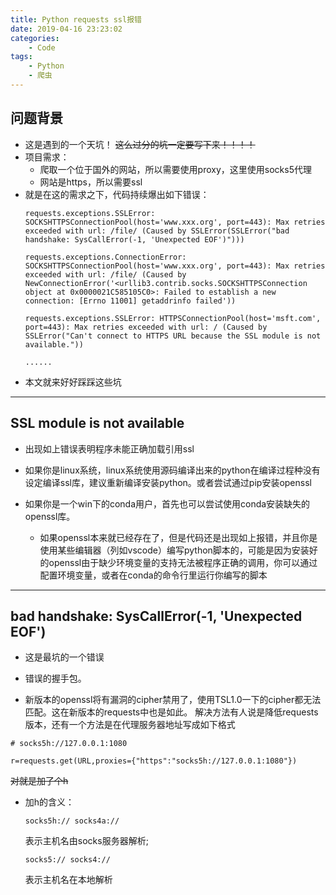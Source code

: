 ```yaml
---
title: Python requests ssl报错
date: 2019-04-16 23:23:02
categories:
    - Code
tags:
    - Python
    - 爬虫
---
```

## 问题背景
* 这是遇到的一个天坑！ ~~这么过分的坑一定要写下来！！！！~~
* 项目需求：
    * 爬取一个位于国外的网站，所以需要使用proxy，这里使用socks5代理
    * 网站是https，所以需要ssl
* 就是在这的需求之下，代码持续爆出如下错误：
    ```
    requests.exceptions.SSLError: SOCKSHTTPSConnectionPool(host='www.xxx.org', port=443): Max retries exceeded with url: /file/ (Caused by SSLError(SSLError("bad handshake: SysCallError(-1, 'Unexpected EOF')")))

    requests.exceptions.ConnectionError: SOCKSHTTPSConnectionPool(host='www.xxx.org', port=443): Max retries exceeded with url: /file/ (Caused by NewConnectionError('<urllib3.contrib.socks.SOCKSHTTPSConnection object at 0x0000021C585105C0>: Failed to establish a new connection: [Errno 11001] getaddrinfo failed'))

    requests.exceptions.SSLError: HTTPSConnectionPool(host='msft.com', port=443): Max retries exceeded with url: / (Caused by SSLError("Can't connect to HTTPS URL because the SSL module is not available."))
    
    ......
    ```
* 本文就来好好踩踩这些坑

<!--more-->

---
## SSL module is not available
* 出现如上错误表明程序未能正确加载引用ssl

* 如果你是linux系统，linux系统使用源码编译出来的python在编译过程种没有设定编译ssl库，建议重新编译安装python。或者尝试通过pip安装openssl 

* 如果你是一个win下的conda用户，首先也可以尝试使用conda安装缺失的openssl库。
    * 如果openssl本来就已经存在了，但是代码还是出现如上报错，并且你是使用某些编辑器（列如vscode）编写python脚本的，可能是因为安装好的openssl由于缺少环境变量的支持无法被程序正确的调用，你可以通过配置环境变量，或者在conda的命令行里运行你编写的脚本


---
## bad handshake: SysCallError(-1, 'Unexpected EOF')

* 这是最坑的一个错误

* 错误的握手包。

* 新版本的openssl将有漏洞的cipher禁用了，使用TSL1.0一下的cipher都无法匹配。这在新版本的requests中也是如此。
解决方法有人说是降低requests版本，还有一个方法是在代理服务器地址写成如下格式
```
# socks5h://127.0.0.1:1080

r=requests.get(URL,proxies={"https":"socks5h://127.0.0.1:1080"})
```
    
~~对就是加了个h~~

* 加h的含义：
    ```
    socks5h:// socks4a://
    ```
    表示主机名由socks服务器解析;
    ```
    socks5:// socks4://
    ```
    表示主机名在本地解析
